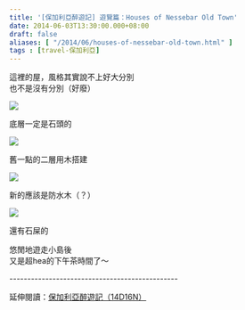 ```yaml
---
title: '[保加利亞醉遊記] 遊覽篇：Houses of Nessebar Old Town'
date: 2014-06-03T13:30:00.000+08:00
draft: false
aliases: [ "/2014/06/houses-of-nessebar-old-town.html" ]
tags : [travel-保加利亞]
---
```


這裡的屋，風格其實說不上好大分別  
也不是沒有分別（好廢）  

![](/images/bulgaria11f1.jpg)

底層一定是石頭的  

![](/images/bulgaria11f2.jpg)

舊一點的二層用木搭建  

![](/images/bulgaria11f3.jpg)

新的應該是防水木（？）  

![](/images/bulgaria11f4.jpg)

還有石屎的  
  
悠閒地遊走小島後  
又是超hea的下午茶時間了～  
  
\-----------------------------------------------  
  
延伸閱讀：[保加利亞醉遊記（14D16N）](https://hidie.net/bulgaria14d16n/)
